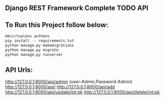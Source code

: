 ## Django REST Framework Complete TODO API


## To Run this Project follow below:

```bash
mkvirtualenv authenv
pip install -r requirements.txt
python manage.py makemigrations
python manage.py migrate
python manage.py runserver
```

## API Urls:
http://127.0.0.1:8000/api/admin (user-Admin,Password-Admin)
http://127.0.0.1:8000/api/
http://127.0.0.1:8000/api/add
http://127.0.0.1:8000/api/update/<int:pk>
http://127.0.0.1:8000/api/delete/<int:pk>
